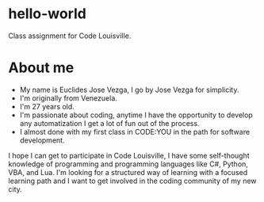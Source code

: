 # hello-world
Class assignment for Code Louisville.

# About me
- My name is Euclides Jose Vezga, I go by Jose Vezga for simplicity.
- I'm originally from Venezuela.
- I'm 27 years old.
- I'm passionate about coding, anytime I have the opportunity to develop any automatization I get a lot of fun out of the process.
- I almost done with my first class in CODE:YOU in the path for software development.

I hope I can get to participate in Code Louisville, I have some self-thought knowledge of programming and programming languages like C#, Python, VBA, and Lua. I'm looking for a structured way of learning with a focused learning path and I want to get involved in the coding community of my new city.
